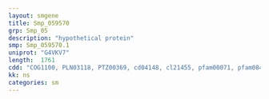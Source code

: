 ```yaml
---
layout: smgene
title: Smp_059570
grp: Smp_05
description: "hypothetical protein"
smp: Smp_059570.1
uniprot: "G4VKV7"
length:  1761
cdd: "COG1100, PLN03118, PTZ00369, cd04148, cl21455, pfam00071, pfam08477, smart00010"
kk: ns
categories: sm
---
```

